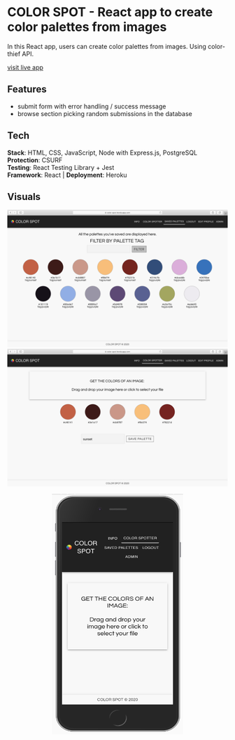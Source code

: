 # COLOR SPOT - React app to create color palettes from images

In this React app, users can create color palettes from images. Using color-thief API.

[visit live app](https://corona-emotions.club)

## Features

-   submit form with error handling / success message
-   browse section picking random submissions in the database

## Tech

**Stack**: HTML, CSS, JavaScript, Node with Express.js, PostgreSQL <br />
**Protection**: CSURF <br />
**Testing**: React Testing Library + Jest <br />
**Framework**: React | **Deployment**: Heroku

## Visuals

![screenshot](readMe/screenshot_2.png)
![screenshot](readMe/screenshot_1.png)

<p align="center">
<img width="300" height="550" src="readMe/mobile.png">
</p>
